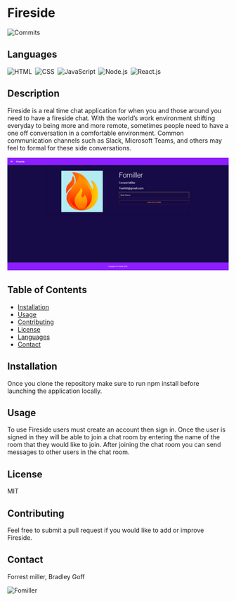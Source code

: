 
# Fireside
![Commits](https://img.shields.io/github/last-commit/Fomiller/Final-Project)  
## Languages
![HTML](https://img.shields.io/badge/language-HTML-orange)&ensp;![CSS](https://img.shields.io/badge/language-CSS-blue)&ensp;![JavaScript](https://img.shields.io/badge/language-JavaScript-blueviolet)&ensp;![Node.js](https://img.shields.io/badge/language-Node.js-yellow)&ensp;![React.js](https://img.shields.io/badge/language-React.js-yellow)&ensp;
## Description
Fireside is a real time chat application for when you and those around you need to have a fireside chat. With the world’s work environment shifting everyday to being more and more remote, sometimes people need to have a one off conversation in a comfortable environment. Common communication channels such as Slack, Microsoft Teams, and others may feel to formal for these side conversations. 

<img src="./client/public/screenshots/user_profile.PNG" />

## Table of Contents
* [Installation](#Installation)
* [Usage](#Usage)
* [Contributing](#Contributing)
* [License](#License)
* [Languages](#Languages)
* [Contact](#Contact)

## Installation
Once you clone the repository make sure to run npm install before launching the application locally.

## Usage
To use Fireside users must create an account then sign in. Once the user is signed in they will be able to join a chat room by entering the name of the room that they would like to join. After joining the chat room you can send messages to other users in the chat room.

## License
MIT

## Contributing
Feel free to submit a pull request if you would like to add or improve Fireside.

## Contact
Forrest miller, Bradley Goff

<img src="https://avatars1.githubusercontent.com/u/36345389?v=4" alt="Fomiller" width="150" height="150" />

